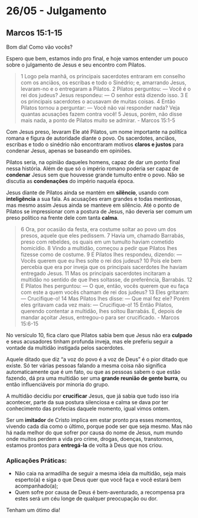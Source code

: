 # 26/05 - Julgamento

## Marcos 15:1-15

Bom dia! Como vão vocês? 

Espero que bem, estamos indo pro final, e hoje vamos entender um pouco sobre o julgamento de Jesus e seu encontro com Pilatos.

> 1 Logo pela manhã, os principais sacerdotes entraram em conselho com os anciãos, os escribas e todo o Sinédrio; e, amarrando Jesus, levaram-no e o entregaram a Pilatos. 2 Pilatos perguntou: — Você é o rei dos judeus? Jesus respondeu: — O senhor está dizendo isso. 3 E os principais sacerdotes o acusavam de muitas coisas. 4 Então Pilatos tornou a perguntar: — Você não vai responder nada? Veja quantas acusações fazem contra você! 5 Jesus, porém, não disse mais nada, a ponto de Pilatos muito se admirar. - Marcos 15:1-5
> 

Com Jesus preso, levaram Ele até Pilatos, um nome importante na política romana e figura de autoridade diante o povo. Os sacerdotes, anciãos, escribas e todo o sinédrio não encontraram motivos **claros e justos** para condenar Jesus, apenas se baseando em opiniões.

Pilatos seria, na opinião daqueles homens, capaz de dar um ponto final nessa história. Além de que só o império romano poderia ser capaz de **condenar** Jesus sem que houvesse grande tumulto entre o povo. Não se discutia as **condenações** do império naquela época. 

Jesus diante de Pilatos ainda se mantém em **silêncio**, usando com **inteligência** a sua fala. As acusações eram grandes e todas mentirosas, mas mesmo assim Jesus ainda se manteve em silêncio. Até o ponto de Pilatos se impressionar com a postura de Jesus, não deveria ser comum um preso político na frente dele com tanta **calma**.

> 6 Ora, por ocasião da festa, era costume soltar ao povo um dos presos, aquele que eles pedissem. 7 Havia um, chamado Barrabás, preso com rebeldes, os quais em um tumulto haviam cometido homicídio. 8 Vindo a multidão, começou a pedir que Pilatos lhes fizesse como de costume. 9 E Pilatos lhes respondeu, dizendo: — Vocês querem que eu lhes solte o rei dos judeus? 10 Pois ele bem percebia que era por inveja que os principais sacerdotes lhe haviam entregado Jesus. 11 Mas os principais sacerdotes incitaram a multidão no sentido de que lhes soltasse, de preferência, Barrabás. 12 E Pilatos lhes perguntou: — O que, então, vocês querem que eu faça com este a quem vocês chamam de rei dos judeus? 13 Eles gritaram: — Crucifique-o! 14 Mas Pilatos lhes disse: — Que mal fez ele? Porém eles gritavam cada vez mais: — Crucifique-o! 15 Então Pilatos, querendo contentar a multidão, lhes soltou Barrabás. E, depois de mandar açoitar Jesus, entregou-o para ser crucificado. - Marcos 15:6-15
> 

No versículo 10, fica claro que Pilatos sabia bem que Jesus não era **culpado** e seus acusadores tinham profunda inveja, mas ele preferiu seguir a vontade da multidão instigada pelos sacerdotes.

Aquele ditado que diz “a voz do povo é a voz de Deus” é o pior ditado que existe. Só ter várias pessoas falando a mesma coisa não significa automaticamente que é um fato, ou que as pessoas sabem o que estão fazendo, dá pra uma multidão ser uma **grande reunião de gente burra**, ou então influenciáveis por minoria do grupo.

A multidão decidiu por **crucificar** Jesus, que já sabia que tudo isso iria acontecer, parte da sua postura silenciosa e calma se dava por ter conhecimento das profecias daquele momento, igual vimos ontem. 

Ser um **imitador** de Cristo implica em estar pronto pra esses momentos, vivendo cada dia como o último, porque pode ser que seja mesmo. Mas não há nada melhor do que sofrer por causa do nome de Jesus, num mundo onde muitos perdem a vida pro crime, drogas, doenças, transtornos, estamos prontos para **entregá**-**la** de volta à Deus que nos criou. 

### Aplicações Práticas:

- Não caia na armadilha de seguir a mesma ideia da multidão, seja mais esperto(a) e siga o que Deus quer que você faça e você estará bem acompanhado(a);
- Quem sofre por causa de Deus é bem-aventurado, a recompensa pra estes será um céu longe de qualquer preocupação ou dor.

Tenham um ótimo dia!